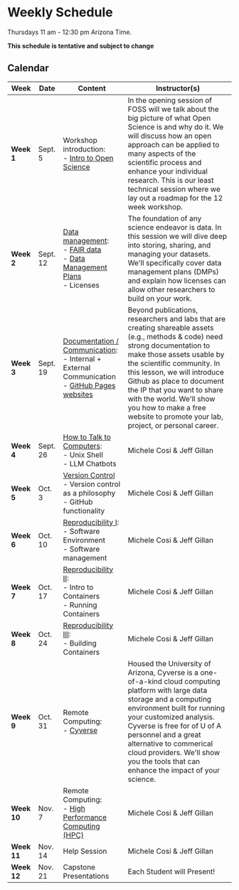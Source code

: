 # Weekly Schedule

Thursdays 11 am - 12:30 pm Arizona Time.
    
**This schedule is tentative and subject to change**

## Calendar

| Week | Date | Content |Instructor(s) |
|---|---|---|---|
| **Week 1** | Sept. 5 | Workshop introduction: <br> - [Intro to Open Science](01_intro_open_sci.md) | In the opening session of FOSS will we talk about the big picture of what Open Science is and why do it. We will discuss how an open approach can be applied to many aspects of the scientific process and enhance your individual research. This is our least technical session where we lay out a roadmap for the 12 week workshop.  |
| **Week 2** | Sept. 12 | [Data management](03_managing_data.md): <br> - [FAIR data](03_managing_data.md#fair-data) <br> - [Data Management Plans](03_managing_data.md#data-management-plans) <br> - Licenses | The foundation of any science endeavor is data. In this session we will dive deep into storing, sharing, and managing your datasets. We'll specifically cover data management plans (DMPs) and explain how licenses can allow other researchers to build on your work. |
| **Week 3** | Sept. 19 | [Documentation / Communication](04_documentation_communication.md): <br> - Internal + External Communication <br> - [GitHub Pages websites](documentation/githubpages.md)  | Beyond publications, researchers and labs that are creating shareable assets (e.g., methods & code) need strong documentation to make those assets usable by the scientific community. In this lesson, we will introduce Github as place to document the IP that you want to share with the world. We'll show you how to make a free website to promote your lab, project, or personal career.    |
| **Week 4** | Sept. 26| [How to Talk to Computers](00_basics.md): <br> - Unix Shell <br> - LLM Chatbots | Michele Cosi & Jeff Gillan | 
| **Week 5** | Oct. 3 | [Version Control](05_version_control.md) <br> - Version control as a philosophy <br> - GitHub functionality | Michele Cosi & Jeff Gillan| 
| **Week 6** | Oct. 10 | [Reproducibility I](06_reproducibility_i.md): <br> - Software Environment <br> - Software management | Michele Cosi & Jeff Gillan | 
| **Week 7** | Oct. 17 | [Reproducibility II](07_reproducibility_ii.md): <br> - Intro to Containers <br> - Running Containers | Michele Cosi & Jeff Gillan | 
| **Week 8** | Oct. 24 | [Reproducibility III](08_reproducibility_III.md): <br> - Building Containers | Michele Cosi & Jeff Gillan |
| **Week 9** | Oct. 31 | Remote Computing: <br> - [Cyverse](remote_computing_cyverse.md) | Housed the University of Arizona, Cyverse is a one-of-a-kind cloud computing platform with large data storage and a computing environment built for running your customized analysis. Cyverse is free for of U of A personnel and a great alternative to commerical cloud providers. We'll show you the tools that can enhance the impact of your science.  |
| **Week 10**| Nov. 7  | Remote Computing: <br> - [High Performance Computing (HPC)](09_reproducibility_IV.md) | Michele Cosi & Jeff Gillan|
| **Week 11**| Nov. 14 | Help Session | Michele Cosi & Jeff Gillan |
| **Week 12**| Nov. 21 | Capstone Presentations | Each Student will Present!|

